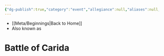 ```yaml
---
{"dg-publish":true,"category":"event","allegiance":null,"aliases":null,"tags":["unfinished"],"permalink":"/battle-of-carida/","dgHomeLink":false,"dgPassFrontmatter":true}
---
```


- [[Meta/Beginnings|Back to Home]]
- Also known as 

# Battle of Carida
